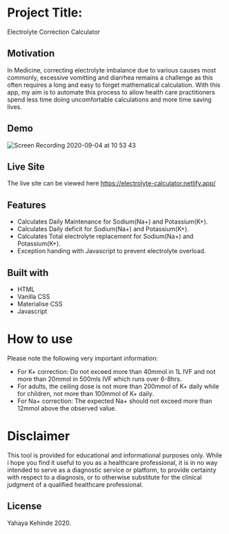# Project Title: 
Electrolyte Correction Calculator

## Motivation
In Medicine, correcting electrolyte imbalance due to various causes most commonly, excessive vomitting and diarrhea remains a challenge as this often requires a long and easy to forget mathematical calculation. With this app, my aim is to automate this process to allow health care practitioners spend less time doing uncomfortable calculations and more time saving lives.

## Demo
![Screen Recording 2020-09-04 at 10 53 43](https://user-images.githubusercontent.com/63402676/92226450-acd26580-ee9c-11ea-81f0-ed8452ae6cad.gif)

## Live Site
The live site can be viewed here https://electrolyte-calculator.netlify.app/

## Features
-  Calculates Daily Maintenance for Sodium(Na+) and Potassium(K+).
-  Calculates Daily deficit for Sodium(Na+) and Potassium(K+).
-  Calculates Total electrolyte replacement for Sodium(Na+) and Potassium(K+).
-  Exception handing with Javascript to prevent electrolyte overload.

## Built with
- HTML
- Vanilla CSS
- Materialise CSS
- Javascript

# How to use
Please note the following very important information:
- For K+ correction: Do not exceed more than 40mmol in 1L IVF and not more than 20mmol in 500mls IVF which runs over 6-8hrs. 
- For adults, the ceiling dose is not more than 200mmol of K+ daily while for children, not more than 100mmol of K+ daily.
- For Na+ correction: The expected Na+ should not exceed more than 12mmol above the observed value.

# Disclaimer 
This tool is provided for educational and informational purposes only. While i hope you find it useful to you as a healthcare professional, it is in no way intended to serve as a diagnostic service or platform, to provide certainty with respect to a diagnosis, or to otherwise substitute for the clinical judgment of a qualified healthcare professional.

## License
Yahaya Kehinde 2020.
